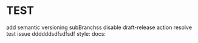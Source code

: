 # TEST
add semantic versioning
subBranchss
disable draft-release action
resolve test issue
ddddddsdfsdfsdf
style:
docs: